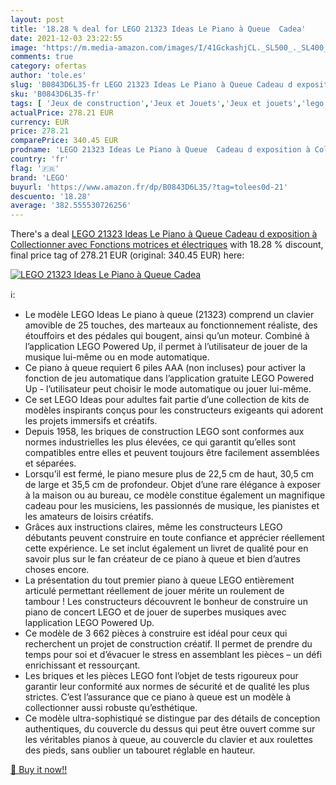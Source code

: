 ```yaml
---
layout: post
title: '18.28 % deal for LEGO 21323 Ideas Le Piano à Queue  Cadea'
date: 2021-12-03 23:22:55
image: 'https://m.media-amazon.com/images/I/41GckashjCL._SL500_._SL400_.jpg'
comments: true
category: ofertas
author: 'tole.es'
slug: 'B0843D6L35-fr LEGO 21323 Ideas Le Piano à Queue Cadeau d exposition à...'
sku: 'B0843D6L35-fr'
tags: [ 'Jeux de construction','Jeux et Jouets','Jeux et jouets','lego', ]
actualPrice: 278.21 EUR
currency: EUR
price: 278.21
comparePrice: 340.45 EUR
prodname: 'LEGO 21323 Ideas Le Piano à Queue  Cadeau d exposition à Collectionner avec Fonctions motrices et électriques'
country: 'fr'
flag: '🇫🇷'
brand: 'LEGO'
buyurl: 'https://www.amazon.fr/dp/B0843D6L35/?tag=tolees0d-21'
descuento: '18.28'
average: '382.555530726256'
---
```


There's a deal [LEGO 21323 Ideas Le Piano à Queue  Cadeau d exposition à Collectionner avec Fonctions motrices et électriques](https://www.amazon.fr/dp/B0843D6L35/?tag=tolees0d-21)  with  18.28 % discount, final price tag of  278.21 EUR (original: 340.45 EUR) here:

[![LEGO 21323 Ideas Le Piano à Queue  Cadea](https://m.media-amazon.com/images/I/41GckashjCL._SL500_._SL400_.jpg)](https://www.amazon.fr/dp/B0843D6L35/?tag=tolees0d-21)

ℹ️:

- Le modèle LEGO Ideas Le piano à queue (21323) comprend un clavier amovible de 25 touches, des marteaux au fonctionnement réaliste, des étouffoirs et des pédales qui bougent, ainsi qu’un moteur. Combiné à l’application LEGO Powered Up, il permet à l’utilisateur de jouer de la musique lui-même ou en mode automatique.
- Ce piano à queue requiert 6 piles AAA (non incluses) pour activer la fonction de jeu automatique dans l’application gratuite LEGO Powered Up - l’utilisateur peut choisir le mode automatique ou jouer lui-même.
- Ce set LEGO Ideas pour adultes fait partie d’une collection de kits de modèles inspirants conçus pour les constructeurs exigeants qui adorent les projets immersifs et créatifs.
- Depuis 1958, les briques de construction LEGO sont conformes aux normes industrielles les plus élevées, ce qui garantit qu’elles sont compatibles entre elles et peuvent toujours être facilement assemblées et séparées.
- Lorsqu’il est fermé, le piano mesure plus de 22,5 cm de haut, 30,5 cm de large et 35,5 cm de profondeur. Objet d’une rare élégance à exposer à la maison ou au bureau, ce modèle constitue également un magnifique cadeau pour les musiciens, les passionnés de musique, les pianistes et les amateurs de loisirs créatifs.
- Grâces aux instructions claires, même les constructeurs LEGO débutants peuvent construire en toute confiance et apprécier réellement cette expérience. Le set inclut également un livret de qualité pour en savoir plus sur le fan créateur de ce piano à queue et bien d’autres choses encore.
- La présentation du tout premier piano à queue LEGO entièrement articulé permettant réellement de jouer mérite un roulement de tambour ! Les constructeurs découvrent le bonheur de construire un piano de concert LEGO et de jouer de superbes musiques avec lapplication LEGO Powered Up.
- Ce modèle de 3 662 pièces à construire est idéal pour ceux qui recherchent un projet de construction créatif. Il permet de prendre du temps pour soi et d’évacuer le stress en assemblant les pièces – un défi enrichissant et ressourçant.
- Les briques et les pièces LEGO font l’objet de tests rigoureux pour garantir leur conformité aux normes de sécurité et de qualité les plus strictes. C’est l’assurance que ce piano à queue est un modèle à collectionner aussi robuste qu’esthétique.
- Ce modèle ultra-sophistiqué se distingue par des détails de conception authentiques, du couvercle du dessus qui peut être ouvert comme sur les véritables pianos à queue, au couvercle du clavier et aux roulettes des pieds, sans oublier un tabouret réglable en hauteur.

[🛒 Buy it now!!](https://www.amazon.fr/dp/B0843D6L35/?tag=tolees0d-21)
